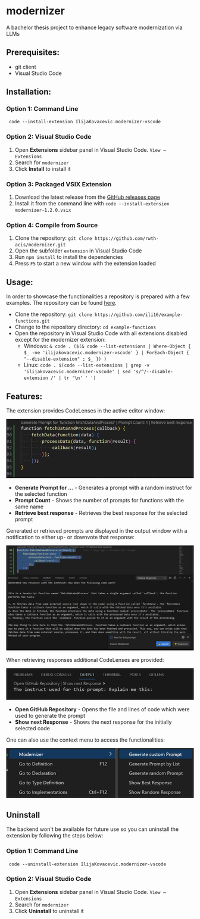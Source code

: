 # modernizer

A bachelor thesis project to enhance legacy software modernization via LLMs

## Prerequisites:

- git client
- Visual Studio Code

## Installation:

### Option 1: Command Line
```shell
 code --install-extension IlijaKovacevic.modernizer-vscode
```

### Option 2: Visual Studio Code

1. Open **Extensions** sidebar panel in Visual Studio Code. `View → Extensions`
2. Search for `modernizer`
3. Click **Install** to install it

### Option 3: Packaged VSIX Extension

1. Download the latest release from the [GitHub releases page](https://github.com/rwth-acis/modernizer/releases/tag/v1.2.0)
2. Install it from the command line with `code --install-extension modernizer-1.2.0.vsix`

### Option 4: Compile from Source

1. Clone the repository: `git clone https://github.com/rwth-acis/modernizer.git`
2. Open the subfolder `extension` in Visual Studio Code
3. Run `npm install` to install the dependencies
4. Press `F5` to start a new window with the extension loaded

## Usage:

In order to showcase the functionalities a repository is prepared with a few examples. The repository can be found [here](https://github.com/ili16/example-functions.git).

- Clone the repository: `git clone https://github.com/ili16/example-functions.git`
- Change to the repository directory: `cd example-functions`
- Open the repository in Visual Studio Code with all extensions disabled except for the modernizer extension:
    - Windows: `& code . ($(& code --list-extensions | Where-Object { $_ -ne 'ilijakovacevic.modernizer-vscode' } | ForEach-Object { "--disable-extension" ; $_ }) )`
    - Linux: `code . $(code --list-extensions | grep -v 'ilijakovacevic.modernizer-vscode' | sed 's/^/--disable-extension /' | tr '\n' ' ')
      `

## Features:

The extension provides CodeLenses in the active editor window:

![CodeLenses](assets/CodeLensEditor.PNG)

- **Generate Prompt for ...** - Generates a prompt with a random instruct for the selected function
- **Prompt Count** - Shows the number of prompts for functions with the same name
- **Retrieve best response** - Retrieves the best response for the selected prompt

Generated or retrieved prompts are displayed in the output window with a notification to either up- or downvote that response:

![Output Window](assets/OutputWindow.PNG)

When retrieving responses additional CodeLenses are provided:

![CodeLenses](assets/CodeLensResponse.PNG)

- **Open GitHub Repository** - Opens the file and lines of code which were used to generate the prompt
- **Show next Response** - Shows the next response for the initially selected code

One can also use the context menu to access the functionalities:

![Context Menu](assets/ContextMenu.PNG) 

## Uninstall

The backend won't be available for future use so you can uninstall the extension by following the steps below:

### Option 1: Command Line

```shell
 code --uninstall-extension IlijaKovacevic.modernizer-vscode
```

### Option 2: Visual Studio Code

1. Open **Extensions** sidebar panel in Visual Studio Code. `View → Extensions`
2. Search for `modernizer`
3. Click **Uninstall** to uninstall it

